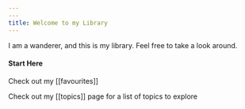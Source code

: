 ```yaml
---
---
title: Welcome to my Library
---
```


I am a wanderer, and this is my library. Feel free to take a look around.


#### Start Here

Check out my [[favourites]]

Check out my [[topics]] page for a list of topics to explore
